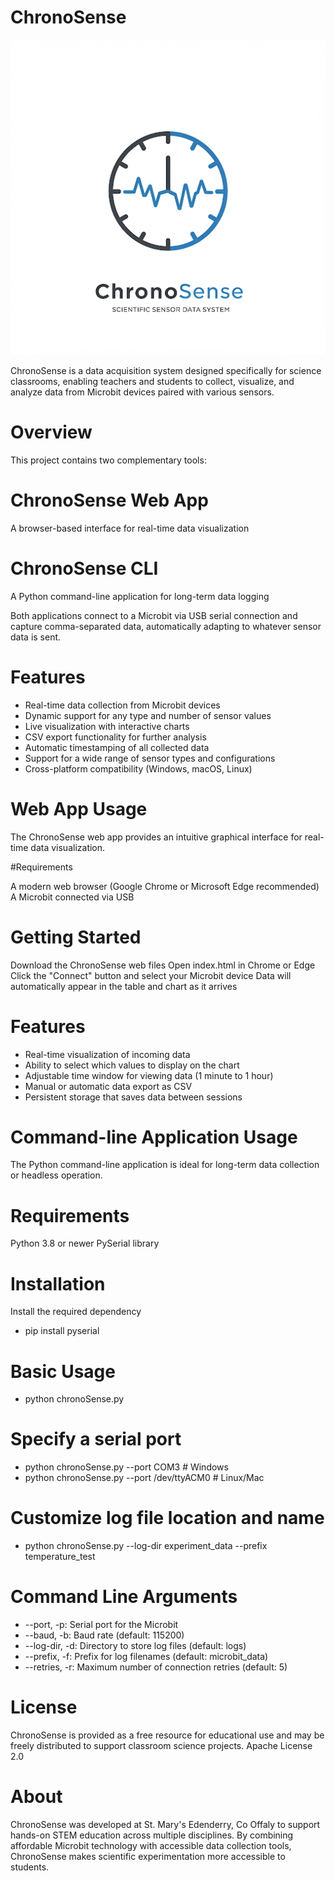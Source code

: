 # ChronoSense 

![Alt text](webApp/AboutChronoSense.png)

ChronoSense is a data acquisition system designed specifically for science classrooms, enabling teachers and students to collect, visualize, and analyze data from Microbit devices paired with various sensors.

# Overview
This project contains two complementary tools:

# ChronoSense Web App
A browser-based interface for real-time data visualization
# ChronoSense CLI
A Python command-line application for long-term data logging

Both applications connect to a Microbit via USB serial connection and capture comma-separated data, automatically adapting to whatever sensor data is sent.

# Features

- Real-time data collection from Microbit devices
- Dynamic support for any type and number of sensor values
- Live visualization with interactive charts
- CSV export functionality for further analysis
- Automatic timestamping of all collected data
- Support for a wide range of sensor types and configurations
- Cross-platform compatibility (Windows, macOS, Linux)

# Web App Usage
The ChronoSense web app provides an intuitive graphical interface for real-time data visualization.

#Requirements

A modern web browser (Google Chrome or Microsoft Edge recommended)
A Microbit connected via USB

# Getting Started
Download the ChronoSense web files
Open index.html in Chrome or Edge
Click the "Connect" button and select your Microbit device
Data will automatically appear in the table and chart as it arrives

# Features
- Real-time visualization of incoming data
- Ability to select which values to display on the chart
- Adjustable time window for viewing data (1 minute to 1 hour)
- Manual or automatic data export as CSV
- Persistent storage that saves data between sessions

# Command-line Application Usage
The Python command-line application is ideal for long-term data collection or headless operation.

# Requirements
Python 3.8 or newer
PySerial library

# Installation
Install the required dependency
- pip install pyserial

# Basic Usage
- python chronoSense.py

# Specify a serial port
- python chronoSense.py --port COM3                 # Windows
- python chronoSense.py --port /dev/ttyACM0         # Linux/Mac

# Customize log file location and name
- python chronoSense.py --log-dir experiment_data --prefix temperature_test

# Command Line Arguments
- --port, -p: Serial port for the Microbit
- --baud, -b: Baud rate (default: 115200)
- --log-dir, -d: Directory to store log files (default: logs)
- --prefix, -f: Prefix for log filenames (default: microbit_data)
- --retries, -r: Maximum number of connection retries (default: 5)

# License
ChronoSense is provided as a free resource for educational use and may be freely distributed to support classroom science projects.
Apache License 2.0

# About
ChronoSense was developed at St. Mary's Edenderry, Co Offaly  to support hands-on STEM education across multiple disciplines. By combining affordable Microbit technology with accessible data collection tools, ChronoSense makes scientific experimentation more accessible to students.
